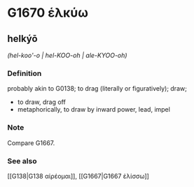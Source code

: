 # G1670 ἑλκύω

## helkýō

_(hel-koo'-o | hel-KOO-oh | ale-KYOO-oh)_

### Definition

probably akin to G0138; to drag (literally or figuratively); draw; 

- to draw, drag off
- metaphorically, to draw by inward power, lead, impel

### Note

Compare G1667.

### See also

[[G138|G138 αἱρέομαι]], [[G1667|G1667 ἑλίσσω]]
